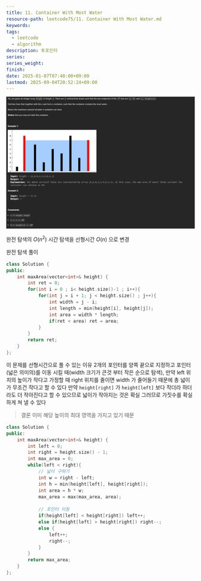 ```yaml
---
title: 11. Container With Most Water
resource-path: leetcode75/11. Container With Most Water.md
keywords:
tags:
  - leetcode
  - algorithm
description: 투포인터
series:
series_weight:
finish:
date: 2025-01-07T07:40:00+09:00
lastmod: 2025-09-04T20:52:24+09:00
---
```

![](../08.media/20250107074110.png)

완전 탐색의 $O(n^2)$ 시간 탐색을 
선형시간 $O(n)$ 으로 변경

완전 탐색 풀이

```cpp
class Solution {
public:
    int maxArea(vector<int>& height) {
        int ret = 0;
        for(int i = 0 ; i< height.size()-1 ; i++){
            for(int j = i + 1; j < height.size() ; j++){
                int width = j - i;
                int length = min(height[i], height[j]);
                int area = width * length;
                if(ret < area) ret = area;
            }
        }
        return ret;
    }
};
```

이 문제를 선형시간으로 풀 수 있는 이유 
2개의 포인터를 양쪽 끝으로 지정하고 포인터(넓은 의미의)를 이동 시킬 때(width 크기가 큰것 부터 작은 순으로 탐색), 만약 left 위치의 높이가 작다고 가정할 때 right 위치를 줄이면 width 가 줄어들기 때문에 총 넓이가 무조건 작다고 할 수 있다 만약 `height[right]` 가 `height[left]` 보다 작더라 하더라도 더 작아진다고 할 수 있으므로 넓이가 작아지는 것은 확실 그러므로 가짓수를 확실 하게 쳐 낼 수 있다

> 결론 이미 해당 높이의 최대 영역을 가지고 있기 때문

```cpp
class Solution {
public:
    int maxArea(vector<int>& height) {
        int left = 0;
        int right = height.size() - 1;
        int max_area = 0;
        while(left < right){
            // 넓이 구하기
            int w = right - left;
            int h = min(height[left], height[right]);
            int area = h * w;
            max_area = max(max_area, area);

            // 포인터 이동
            if(height[left] < height[right]) left++;
            else if(height[left] > height[right]) right--;
            else {
                left++;
                right--;
            }
        }
        return max_area;
    }
};
```